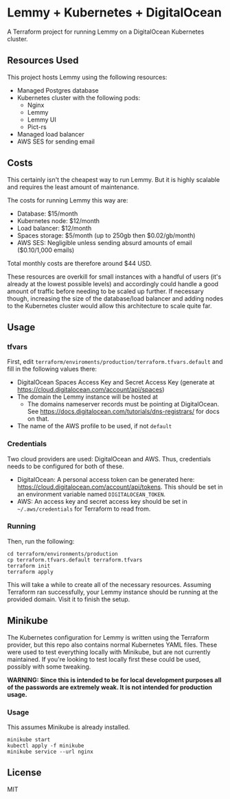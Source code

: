 Lemmy + Kubernetes + DigitalOcean
=================================

A Terraform project for running Lemmy on a DigitalOcean Kubernetes cluster.

## Resources Used

This project hosts Lemmy using the following resources:

* Managed Postgres database
* Kubernetes cluster with the following pods:
  * Nginx
  * Lemmy
  * Lemmy UI
  * Pict-rs
* Managed load balancer
* AWS SES for sending email

## Costs

This certainly isn't the cheapest way to run Lemmy. But it is highly scalable and requires the least amount of maintenance.

The costs for running Lemmy this way are:

* Database: $15/month
* Kubernetes node: $12/month
* Load balancer: $12/month
* Spaces storage: $5/month (up to 250gb then $0.02/gb/month)
* AWS SES: Negligible unless sending absurd amounts of email ($0.10/1,000 emails)

Total monthly costs are therefore around $44 USD.

These resources are overkill for small instances with a handful of users (it's already at the lowest possible levels) and accordingly could handle a good amount of traffic before needing to be scaled up further. If necessary though, increasing the size of the database/load balancer and adding nodes to the Kubernetes cluster would allow this architecture to scale quite far.

## Usage

### tfvars

First, edit `terraform/enviroments/production/terraform.tfvars.default` and fill in the following values there:

* DigitalOcean Spaces Access Key and Secret Access Key (generate at https://cloud.digitalocean.com/account/api/spaces)
* The domain the Lemmy instance will be hosted at
  * The domains nameserver records must be pointing at DigitalOcean. See https://docs.digitalocean.com/tutorials/dns-registrars/ for docs on that.
* The name of the AWS profile to be used, if not `default`

### Credentials

Two cloud providers are used: DigitalOcean and AWS. Thus, credentials needs to be configured for both of these.

* DigitalOcean: A personal access token can be generated here: https://cloud.digitalocean.com/account/api/tokens. This should be set in an environment variable named `DIGITALOCEAN_TOKEN`.
* AWS: An access key and secret access key should be set in `~/.aws/credentials` for Terraform to read from.

### Running

Then, run the following:

```
cd terraform/environments/production
cp terraform.tfvars.default terraform.tfvars
terraform init
terraform apply
```

This will take a while to create all of the necessary resources. Assuming Terraform ran successfully, your Lemmy instance should be running at the provided domain. Visit it to finish the setup.

## Minikube

The Kubernetes configuration for Lemmy is written using the Terraform provider, but this repo also contains normal Kubernetes YAML files. These were used to test everything locally with Minikube, but are not currently maintained. If you're looking to test locally first these could be used, possibly with some tweaking.

**WARNING: Since this is intended to be for local development purposes all of the passwords are extremely weak. It is not intended for production usage.**

### Usage

This assumes Minikube is already installed.

```
minikube start
kubectl apply -f minikube
minikube service --url nginx
```

## License

MIT
